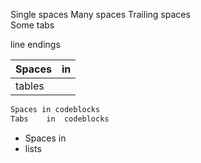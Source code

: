 Single spaces
Many                                        spaces
Trailing spaces          
Some		tabs	

line
endings

| Spaces | in |
| --- | --- |
| tables |     |

```txt
Spaces in codeblocks 
Tabs	in	codeblocks	
```

* Spaces in
* lists
